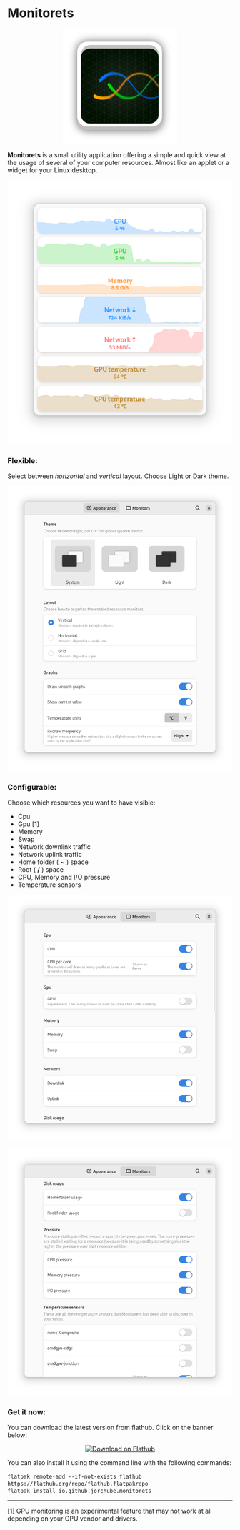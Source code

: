 # Monitorets

<p align="center">
    <img src="https://raw.githubusercontent.com/jorchube/monitorets/master/imgs/logo.svg" />
</p>

**Monitorets** is a small utility application offering a simple and quick view at the usage of several of your computer resources. Almost like an applet or a widget for your Linux desktop.

<p align="center">
    <img src="https://raw.githubusercontent.com/jorchube/monitorets/master/imgs/main.png" />
</p>

### Flexible:

Select between *horizontal* and *vertical* layout. Choose Light or Dark theme.

<p align="center">
    <img src="https://raw.githubusercontent.com/jorchube/monitorets/master/imgs/preferences_appearance.png" />
</p>

### Configurable:

Choose which resources you want to have visible:
* Cpu
* Gpu \[1\]
* Memory
* Swap
* Network downlink traffic
* Network uplink traffic
* Home folder ( **~** ) space
* Root ( **/** ) space
* CPU, Memory and I/O pressure
* Temperature sensors

<p align="center">
    <img src="https://raw.githubusercontent.com/jorchube/monitorets/master/imgs/preferences_monitors_1.png" />
</p>

<p align="center">
    <img src="https://raw.githubusercontent.com/jorchube/monitorets/master/imgs/preferences_monitors_2.png" />
</p>

### Get it now:

You can download the latest version from flathub. Click on the banner below:

<p align="center">
    <a href='https://flathub.org/apps/details/io.github.jorchube.monitorets'>
        <img width='240' alt='Download on Flathub' src='https://flathub.org/assets/badges/flathub-badge-en.png'/>
    </a>
</p>

You can also install it using the command line with the following commands:

```
flatpak remote-add --if-not-exists flathub https://flathub.org/repo/flathub.flatpakrepo
flatpak install io.github.jorchube.monitorets
```

---

\[1\] GPU monitoring is an experimental feature that may not work at all depending on your GPU vendor and drivers.
